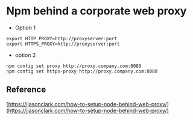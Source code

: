 # Npm behind a corporate web proxy

* Option 1

```shell
export HTTP_PROXY=http://proxyserver:port
export HTTPS_PROXY=http://proxyserver:port

```

* option 2

```shell
npm config set proxy http://proxy.company.com:8080
npm config set https-proxy http://proxy.company.com:8080
```

## Reference

[https://jjasonclark.com/how-to-setup-node-behind-web-proxy/](https://jjasonclark.com/how-to-setup-node-behind-web-proxy/)